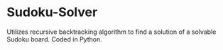 # Sudoku-Solver
Utilizes recursive backtracking algorithm to find a solution of a solvable Sudoku board.
Coded in Python.
